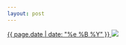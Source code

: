 ```yaml
---
layout: post
---
```


<p>
  <a href="/471">
    <time>{{ page.date | date: "%e %B %Y" }}</time>
    <img src="https://s3.amazonaws.com/life.aaronjgreenberg.com/471.jpg">
  </a>
  
</p>
